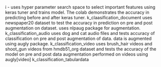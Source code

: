 
i - uses hyper parameter search space to select important features using keras tuner and trains model. The colab demonstrates the accuracy in predicting before and after keras tuner.
k_claasification_document uses newspaper20 dataset to test the accuracy in prediction on pre and post augmentation on dataset. uses nlpaug package for augmentation.
k_classification_audio uses dog and cat audio files and tests accuracy of classification on pre and post augmentation of data. data is augmented using augly package.
k_classification_video uses brush_hair videos and shoot_gun videos from hmdb51_org dataset and tests the accuracy of the model on pre and post data augmentation performed on videos using augly[video]
k_classification_tabulardata 
